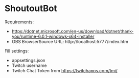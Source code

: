 # ShoutoutBot

Requirements:
- https://dotnet.microsoft.com/en-us/download/dotnet/thank-you/runtime-6.0.1-windows-x64-installer
- OBS BrowserSource URL: http://localhost:5777/index.htm

Fill settings:
- appsettings.json
- Twitch username
- Twitch Chat Token from https://twitchapps.com/tmi/
